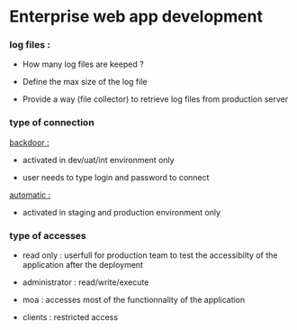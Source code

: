 # Enterprise web app development

### log files :

- How many log files are keeped ?

- Define the max size of the log file

- Provide a way (file collector) to retrieve log files from production server

### type of connection

[backdoor : ](#)

- activated in dev/uat/int environment only

- user needs to type login and password to connect

[automatic :](#)

- activated in staging and production environment only

### type of accesses
- read only : userfull for production team to test the accessibilty of the application after the deployment

- administrator : read/write/execute

- moa : accesses most of the functionnality of the application

- clients : restricted access
